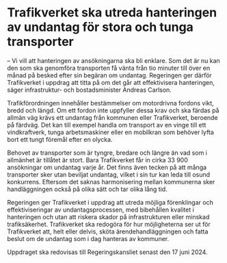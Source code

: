 # Trafikverket ska utreda hanteringen av undantag för stora och tunga transporter

– Vi vill att hanteringen av ansökningarna ska bli enklare. Som det är nu kan den som ska genomföra transporten få vänta från tio minuter till över en månad på besked efter sin begäran om undantag. Regeringen ger därför Trafikverket i uppdrag att titta på om det går att effektivisera hanteringen, säger infrastruktur\- och bostadsminister Andreas Carlson.

Trafikförordningen innehåller bestämmelser om motordrivna fordons vikt, bredd och längd. Om ett fordon inte uppfyller dessa krav och ska färdas på allmän väg krävs ett undantag från kommunen eller Trafikverket, beroende på färdväg. Det kan till exempel handla om transport av en vinge till ett vindkraftverk, tunga arbetsmaskiner eller en mobilkran som behöver lyfta bort ett tungt föremål efter en olycka.

Behovet av transporter som är tyngre, bredare och längre än vad som i allmänhet är tillåtet är stort. Bara Trafikverket får in cirka 33 900 ansökningar om undantag varje år. Det finns även tecken på att många transporter sker utan beviljat undantag, vilket i sin tur kan leda till osund konkurrens. Eftersom det saknas harmonisering mellan kommunerna sker handläggningen också på olika sätt och tar olika lång tid.

Regeringen ger Trafikverket i uppdrag att utreda möjliga förenklingar och effektiviseringar av undantagsprocessen, med bibehållen kvalitet i hanteringen och utan att riskera skador på infrastrukturen eller minskad trafiksäkerhet. Trafikverket ska redogöra för hur möjligheterna ser ut för Trafikverket att, helt eller delvis, sköta ärendehandläggningen och fatta beslut om de undantag som i dag hanteras av kommuner.

Uppdraget ska redovisas till Regeringskansliet senast den 17 juni 2024\.
